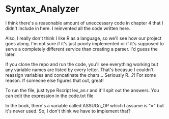 # Syntax_Analyzer
I think there's a reasonable amount of uneccessary code in chapter 4 that I didn't include in here.  I reinvented all the code written here.  

Also, I really don't think I like R as a language, so we'll see how our project goes along.  I'm not sure if it's just poorly implemented or if it's
supposed to serve a completely different service than creating a parser.  I'd guess the later. 

If you clone the repo and run the code, you'll see everything working but any variable names are listed by every letter.
That's becasue I couldn't reassign variables and concatinate the chars...  Seriously R...?!  For some reason.  If someone else figures that out, great!

To run the file, just type Rscript lex_an.r and it'll spit out the answers.  You can edit the expression in the code.txt file

In the book, there's a variable called ASSUGn_OP which I assume is "=" but it's never used.  So, I don't think we have to implement that?
